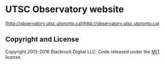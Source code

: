 # UTSC Observatory website

[http://observatory.utsc.utoronto.ca](http://observatory.utsc.utoronto.ca)

## Copyright and License

Copyright 2013-2016 Blackrock Digital LLC. Code released under the [MIT](https://github.com/BlackrockDigital/startbootstrap-landing-page/blob/gh-pages/LICENSE) license.
